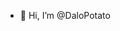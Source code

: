 - 👋 Hi, I’m @DaloPotato

<!---
DaloPotato/DaloPotato is a ✨ special ✨ repository because its `README.md` (this file) appears on your GitHub profile.
You can click the Preview link to take a look at your changes.
--->
